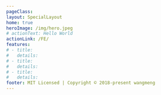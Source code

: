 ```yaml
---
pageClass: 
layout: SpecialLayout
home: true
heroImage: /img/hero.jpeg
# actionText: Hello World
actionLink: /FE/
features:
# - title: 
#   details: 
# - title: 
#   details: 
# - title: 
#   details: 
footer: MIT Licensed | Copyright © 2018-present wangmeng
---
```


<!-- <button-component message='hello world'/> -->
